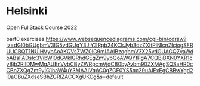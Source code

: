 # Helsinki
Open  FullStack Course 2022

part0 exercises https://www.websequencediagrams.com/cgi-bin/cdraw?lz=dGl0bGUgbmV3IG5vdGUgY3JlYXRpb24KCkJyb3dzZXItPlNlcnZlcjogSFRUUCBQT1NUIHVybAoAKQVsZWZ0IG9mIAAlBzogbmV3X25vdGUAGQZyaWdoABsFADsIc3VibWl0dGVkIGRhdGEgZm9ybQoAWQYtPgA7CQBjBXN0YXR1cyBjb2RlIDMwMgAUEnVybCByZWRpcmVjdCB0byAvbm90ZXMAgSQSaHR0cCBnZXQgZm9yIG1haW4uY3MAAiVqAC0gZGF0YS5qc29uAIExEgCBBwYgd2l0aCBuZXdseSBhZGRlZACCXgUKCg&s=default

